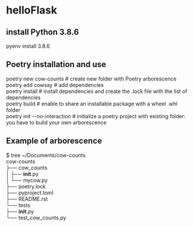 # helloFlask

## install Python 3.8.6
pyenv install 3.8.6

## Poetry installation and use
poetry new cow-counts # create new folder with Poetry arborescence  
poetry add cowsay # add dependencies  
poetry install # install dependencies and create the .lock file with the list of dependencies  
poetry build # enable to share an installable package with a wheel .whl folder  
poetry init --no-interaction # initialize a poetry project with existing folder: you have to build your own arborescence  

## Example of arborescence
$ tree ~/Documents/cow-counts  
cow-counts  
  ├── cow_counts  
  │   ├── __init__.py  
  │   └── mycow.py  
  ├── poetry.lock  
  ├── pyproject.toml  
  ├── README.rst  
  └── tests  
       ├── __init__.py  
       └── test_cow_counts.py  
